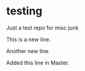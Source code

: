 # testing
Just a test repo for misc junk

This is a new line.

Another new line.

Added this line in Master.
